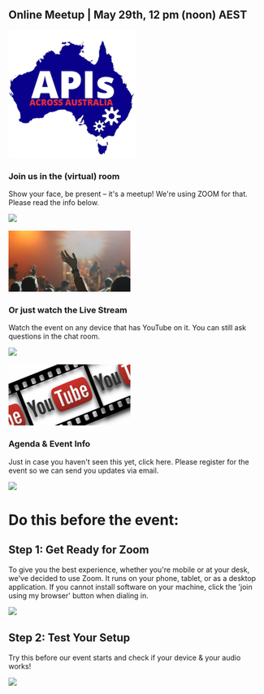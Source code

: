 
## Online Meetup | May 29th, 12 pm (noon) AEST

![](./resources/a3-v2-small.png)

### Join us in the (virtual) room

Show your face, be present – it's a meetup! We're using ZOOM for that. Please read the info below.

[![](https://img.shields.io/badge/-Join%20With%20Zoom-critical)
](https://us02web.zoom.us/j/83643128927)

![](./resources/room2.png)

### Or just watch the Live Stream

Watch the event on any device that has YouTube on it. You can still ask questions in the chat room.

[![](https://img.shields.io/badge/-Watch%20On%20YouTube-critical)
](https://www.youtube.com/watch?v=DjVpkWliAP4)

![](./resources/yt2.png)

### Agenda & Event Info
Just in case you haven't seen this yet, click here. Please register for the event so we can send you updates via email.

[![](https://img.shields.io/badge/-See%20the%20Agenda%20%26%20RSVP-critical)](https://www.eventbrite.com.au/e/apis-across-australia-cdr-vs-open-banking-tickets-105340040898)


# Do this before the event:

## Step 1: Get Ready for Zoom

To give you the best experience, whether you're mobile or at your desk, we've decided to use Zoom. It runs on your phone, tablet, or as a desktop application. If you cannot install software on your machine, click the 'join using my browser' button when dialing in.

[![](https://img.shields.io/badge/-Get%20Zoom-critical)
](http://zoom.us/)

## Step 2: Test Your Setup

Try this before our event starts and check if your device & your audio works!

[![](https://img.shields.io/badge/-Try%20Test%20Meeting-critical)
](http://zoom.us/test/)




